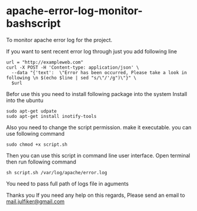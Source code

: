 # apache-error-log-monitor-bashscript
To monitor apache error log for the project. 

If you want to sent recent error log through just you add following line

```
url = "http://exampleweb.com"
curl -X POST -H 'Content-type: application/json' \
  --data "{'text':  \"Error has been occurred, Please take a look in following \n $(echo $line | sed "s/\"/'/g")\"}" \
  $url 

```  
Befor use this you need to install following package into the system
Install into the ubuntu  

```
sudo apt-get udpate
sudo apt-get install inotify-tools
```
Also you need to change the script permission. make it executable. you can use following command
```
sudo chmod +x script.sh
```
Then you can use this script in command line user interface. 
Open terminal then run following command

```
sh script.sh /var/log/apache/error.log

```

You need to pass full path of logs file in aguments    

Thanks you
If you need any help on this regards,
Please send an email to mail.julfiker@gmail.com
